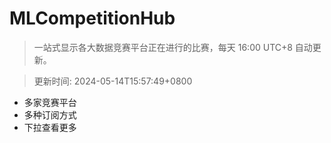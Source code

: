 # MLCompetitionHub

> 一站式显示各大数据竞赛平台正在进行的比赛，每天 16:00 UTC+8 自动更新。
  
> 更新时间: 2024-05-14T15:57:49+0800 

* 多家竞赛平台
* 多种订阅方式
* 下拉查看更多